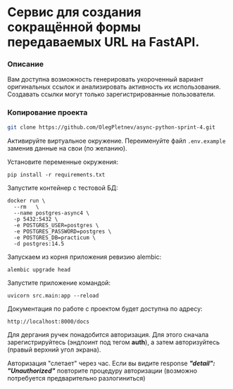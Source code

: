 # Cервис для создания сокращённой формы передаваемых URL на FastAPI.

### Описание

Вам доступна возможность генерировать укороченный вариант 
оригинальных ссылок и анализировать активность их использования. 
Создавать ссылки могут только зарегистрированные пользователи.

### Копирование проекта
  

```bash
git clone https://github.com/OlegPletnev/async-python-sprint-4.git
```
Активируйте виртуальное окружение. Переименуйте файл `.env.example`
заменив данные на свои (по желанию).  

Установите переменные окружения:
```shell
pip install -r requirements.txt
```

Запустите контейнер с тестовой БД:

```shell
docker run \
  --rm   \
  --name postgres-async4 \
  -p 5432:5432 \
  -e POSTGRES_USER=postgres \
  -e POSTGRES_PASSWORD=postgres \
  -e POSTGRES_DB=practicum \
  -d postgres:14.5 
```
Запускаем из корня приложения ревизию alembic:
```shell
alembic upgrade head
```

Запустите приложение командой:

```shell
uvicorn src.main:app --reload
```

Документация по работе с проектом будет доступна по адресу:

```shell
http://localhost:8000/docs
```

Для дергания ручек понадобится авторизация. Для этого сначала зарегистрируйтесь
(эндпоинт под тегом **auth**), а затем авторизуйтесь (правый верхний угол экрана).

Авторизация "слетает" через час. Если вы видите response **_"detail": "Unauthorized"_**
повторите процедуру авторизации (возможно потребуется предварительно разлогиниться)

